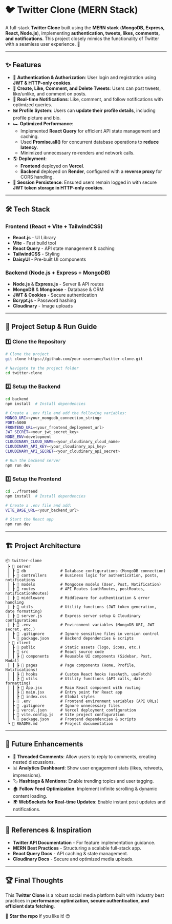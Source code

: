 # 🐦 Twitter Clone (MERN Stack)

A full-stack **Twitter Clone** built using the **MERN stack** (**MongoDB, Express, React, Node.js**), implementing **authentication, tweets, likes, comments, and notifications**. This project closely mimics the functionality of Twitter with a seamless user experience. 🚀

---

## ✨ Features

- 🔐 **Authentication & Authorization**: User login and registration using **JWT & HTTP-only cookies**.
- 📝 **Create, Like, Comment, and Delete Tweets**: Users can post tweets, like/unlike, and comment on posts.
- 🔔 **Real-time Notifications**: Like, comment, and follow notifications with optimized queries.
- 🖼️ **Profile System**: Users can **update their profile details**, including profile picture and bio.
- 🏎️ **Optimized Performance**:
  - Implemented **React Query** for efficient API state management and caching.
  - Used **Promise.all()** for concurrent database operations to **reduce latency**.
  - Minimized unnecessary re-renders and network calls.
- 🌎 **Deployment**:
  - **Frontend** deployed on **Vercel**.
  - **Backend** deployed on **Render**, configured with a **reverse proxy** for CORS handling.
- 🔄 **Session Persistence**: Ensured users remain logged in with secure **JWT token storage in HTTP-only cookies**.

---

## 🛠️ Tech Stack

### **Frontend (React + Vite + TailwindCSS)**
- **React.js** - UI Library
- **Vite** - Fast build tool
- **React Query** - API state management & caching
- **TailwindCSS** - Styling
- **DaisyUI** - Pre-built UI components

### **Backend (Node.js + Express + MongoDB)**
- **Node.js** & **Express.js** - Server & API routes
- **MongoDB** & **Mongoose** - Database & ORM
- **JWT & Cookies** - Secure authentication
- **Bcrypt.js** - Password hashing
- **Cloudinary** - Image uploads

---

## 🚀 Project Setup & Run Guide

### **1️⃣ Clone the Repository**
```sh
# Clone the project
git clone https://github.com/your-username/twitter-clone.git

# Navigate to the project folder
cd twitter-clone
```

### **2️⃣ Setup the Backend**
```sh
cd backend
npm install  # Install dependencies

# Create a .env file and add the following variables:
MONGO_URI=<your_mongodb_connection_string>
PORT=5000
FRONTEND_URL=<your_frontend_deployment_url>
JWT_SECRET=<your_jwt_secret_key>
NODE_ENV=development
CLOUDINARY_CLOUD_NAME=<your_cloudinary_cloud_name>
CLOUDINARY_API_KEY=<your_cloudinary_api_key>
CLOUDINARY_API_SECRET=<your_cloudinary_api_secret>

# Run the backend server
npm run dev
```

### **3️⃣ Setup the Frontend**
```sh
cd ../frontend
npm install  # Install dependencies

# Create a .env file and add:
VITE_BASE_URL=<your_backend_url>

# Start the React app
npm run dev
```

---

## 🏗️ Project Architecture
```
📦 twitter-clone
 ┣ 📂 server
 ┃ ┣ 📂 db               # Database configurations (MongoDB connection)
 ┃ ┣ 📂 controllers      # Business logic for authentication, posts, notifications
 ┃ ┣ 📂 models           # Mongoose models (User, Post, Notification)
 ┃ ┣ 📂 routes           # API Routes (authRoutes, postRoutes, notificationRoutes)
 ┃ ┣ 📂 middleware       # Middleware for authentication & error handling
 ┃ ┣ 📂 utils            # Utility functions (JWT token generation, date formatting)
 ┃ ┣ 📜 server.js        # Express server setup & Cloudinary configurations
 ┃ ┣ 📜 .env             # Environment variables (MongoDB URI, JWT secret, etc.)
 ┃ ┣ 📜 .gitignore       # Ignore sensitive files in version control
 ┃ ┗ 📜 package.json     # Backend dependencies & scripts
 ┣ 📂 client
 ┃ ┣ 📂 public           # Static assets (logo, icons, etc.)
 ┃ ┣ 📂 src              # React source code
 ┃ ┃ ┣ 📂 components     # Reusable UI components (Sidebar, Post, Modal)
 ┃ ┃ ┣ 📂 pages          # Page components (Home, Profile, Notifications)
 ┃ ┃ ┣ 📂 hooks          # Custom React hooks (useAuth, useFetch)
 ┃ ┃ ┣ 📂 utils          # Utility functions (API calls, date formatting)
 ┃ ┃ ┣ 📜 App.jsx        # Main React component with routing
 ┃ ┃ ┣ 📜 main.jsx       # Entry point for React app
 ┃ ┃ ┣ 📜 index.css      # Global styles
 ┃ ┣ 📜 .env             # Frontend environment variables (API URLs)
 ┃ ┣ 📜 .gitignore       # Ignore unnecessary files
 ┃ ┣ 📜 vercel.json      # Vercel deployment configuration
 ┃ ┣ 📜 vite.config.js   # Vite project configuration
 ┃ ┗ 📜 package.json     # Frontend dependencies & scripts
 ┗ 📜 README.md          # Project documentation
```

---

## 🎯 Future Enhancements
- 🧵 **Threaded Comments**: Allow users to reply to comments, creating nested discussions.
- 📊 **Analytics Dashboard**: Show user engagement stats (likes, retweets, impressions).
- 🏷️ **Hashtags & Mentions**: Enable trending topics and user tagging.
- 🏠 **Follow Feed Optimization**: Implement infinite scrolling & dynamic content loading.
- 🌍 **WebSockets for Real-time Updates**: Enable instant post updates and notifications.

---

## 🔗 References & Inspiration
- **Twitter API Documentation** - For feature implementation guidance.
- **MERN Best Practices** - Structuring a scalable full-stack app.
- **React Query Docs** - API caching & state management.
- **Cloudinary Docs** - Secure and optimized media uploads.

---

## 🏆 Final Thoughts
This **Twitter Clone** is a robust social media platform built with industry best practices in **performance optimization, secure authentication, and efficient data fetching**.

🚀 **Star the repo** if you like it! 😊

